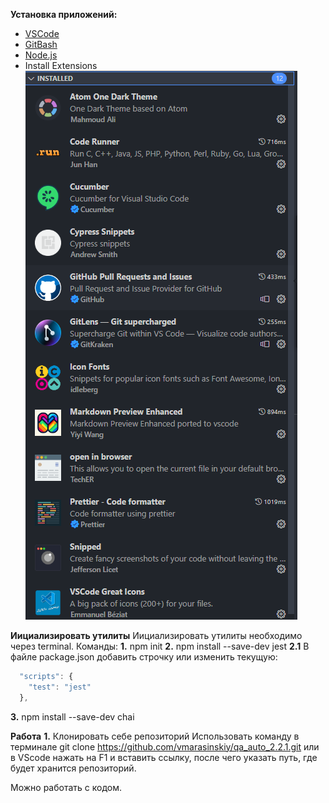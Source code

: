 **Установка приложений:**
- [VSCode](https://code.visualstudio.com/)
- [GitBash](https://git-scm.com/downloads) 
- [Node.js](https://nodejs.org/en/download/)
- Install Extensions
![Alt text](image.png)

**Иициализировать утилиты**
Иициализировать утилиты необходимо через terminal. Команды:
**1.** npm init
**2.** npm install --save-dev jest
**2.1** В файле package.json добавить строчку или изменить текущую:
```javascript
  "scripts": {
    "test": "jest"
  },
  ```
**3.** npm install --save-dev chai

**Работа**
**1.** Клонировать себе репозиторий
Использовать команду в терминале git clone https://github.com/vmarasinskiy/qa_auto_2.2.1.git или в VScode нажать на F1 и вставить ссылку, после чего указать путь, где будет хранится репозиторий.

Можно работать с кодом.